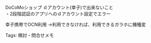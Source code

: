 DoCoMoショップ ｄアカウント(幸子)で出来ないこと  
・2段階認証のアプリへのｄアカウント設定でエラー  

幸子携帯でOCN利用 →利用できなければ、利用できるガラホに機種変

Tags: 検討・問合せメモ